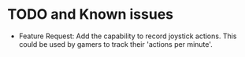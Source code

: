 # TODO and Known issues

- Feature Request: Add the capability to record joystick actions. This could be used by gamers to track their 'actions per minute'.